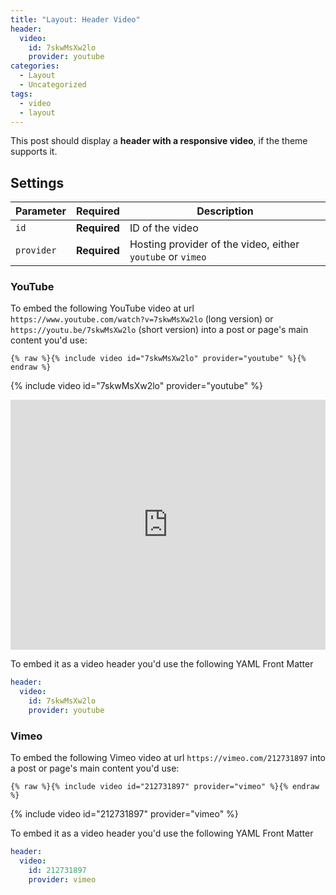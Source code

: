```yaml
---
title: "Layout: Header Video"
header:
  video:
    id: 7skwMsXw2lo 
    provider: youtube
categories:
  - Layout
  - Uncategorized
tags:
  - video
  - layout
---
```


This post should display a **header with a responsive video**, if the theme supports it.

## Settings

| Parameter  | Required     | Description |
|----------  |---------     | ----------- |
| `id`       | **Required** | ID of the video |
| `provider` | **Required** | Hosting provider of the video, either `youtube` or `vimeo` |

### YouTube

To embed the following YouTube video at url `https://www.youtube.com/watch?v=7skwMsXw2lo` (long version) or `https://youtu.be/7skwMsXw2lo` (short version) into a post or page's main content you'd use: 

```liquid
{% raw %}{% include video id="7skwMsXw2lo" provider="youtube" %}{% endraw %}
```

{% include video id="7skwMsXw2lo" provider="youtube" %}
  <iframe width='100%' height='400px' src="https://api.mapbox.com/styles/v1/taufikmas/cj3ce3vea00082smuehpi29v0.html?title=false&access_token=pk.eyJ1IjoidGF1ZmlrbWFzIiwiYSI6ImNsZ2R5MjNiMjF5Mnkzam82aGpjMHlkZXMifQ.J22D3wFDOXp6hkxVXT7GcQ&zoomwheel=false#3.23/-1.54/120.87" title="fixduinostyle" style="border:none;"></iframe>

To embed it as a video header you'd use the following YAML Front Matter

```yaml
header:
  video:
    id: 7skwMsXw2lo
    provider: youtube
```

### Vimeo

To embed the following Vimeo video at url `https://vimeo.com/212731897` into a post or page's main content you'd use: 

```liquid
{% raw %}{% include video id="212731897" provider="vimeo" %}{% endraw %}
```

{% include video id="212731897" provider="vimeo" %}

To embed it as a video header you'd use the following YAML Front Matter

```yaml
header:
  video:
    id: 212731897
    provider: vimeo
```